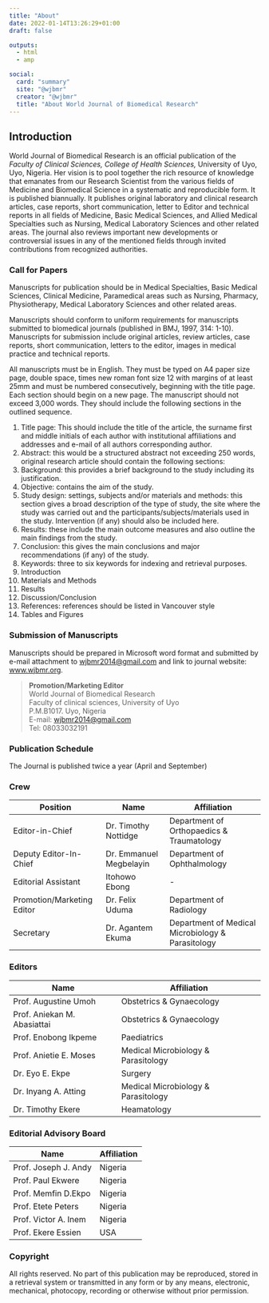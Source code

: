 ```yaml
---
title: "About"
date: 2022-01-14T13:26:29+01:00
draft: false

outputs:
  - html
  - amp

social:
  card: "summary"
  site: "@wjbmr"
  creator: "@wjbmr"
  title: "About World Journal of Biomedical Research"
---
```


## Introduction

World Journal of Biomedical Research is an official publication of the _Faculty of Clinical Sciences, College of Health Sciences,_ University of Uyo, Uyo, Nigeria. Her vision is to pool together the rich resource of knowledge that emanates from our Research Scientist from the various fields of Medicine and Biomedical Science in a systematic and reproducible form. It is published biannually. It publishes original laboratory and clinical research articles, case reports, short communication, letter to Editor and technical reports in all fields of Medicine, Basic Medical Sciences, and Allied Medical Specialties such as Nursing, Medical Laboratory Sciences and other related areas. The journal also reviews important new developments or controversial issues in any of the mentioned fields through invited contributions from recognized authorities.

### Call for Papers

Manuscripts for publication should be in Medical Specialties, Basic Medical Sciences, Clinical Medicine, Paramedical areas such as Nursing, Pharmacy, Physiotherapy, Medical Laboratory Sciences and other related areas. 

Manuscripts should conform to uniform requirements for manuscripts submitted to biomedical journals (published in BMJ, 1997, 314: 1-10). Manuscripts for submission include original articles, review articles, case reports, short communication, letters to the editor, images in medical practice and technical reports.

All manuscripts must be in English. They must be typed on A4 paper size page, double space, times new roman font size 12 with margins of at least 25mm and must be numbered consecutively, beginning with the title page. Each section should begin on a new page. The manuscript should not exceed 3,000 words. They should include the following sections in the outlined sequence.

1. Title page: This should include the title of the article, the surname first and middle initials of each author with institutional affiliations and addresses and e-mail of all authors corresponding author.
1. Abstract: this would be a structured abstract not exceeding 250 words, original research article should contain the following sections:
1. Background: this provides a brief background to the study including its justification.
1. Objective: contains the aim of the study.
1. Study design: settings, subjects and/or materials and methods: this section gives a broad description of the type of study, the site where the study was carried out and the participants/subjects/materials used in the study. Intervention (if any) should also be included here.
1. Results: these include the main outcome measures and also outline the main findings from the study.
1. Conclusion: this gives the main conclusions and major recommendations (if any) of the study.
1. Keywords: three to six keywords for indexing and retrieval purposes.
1. Introduction
1. Materials and Methods
1. Results
1. Discussion/Conclusion
1. References: references should be listed in Vancouver style
1. Tables and Figures

### Submission of Manuscripts

Manuscripts should be prepared in Microsoft word format and submitted by e-mail attachment to wjbmr2014@gmail.com and link to journal website: www.wjbmr.org.

>**Promotion/Marketing Editor**\
>World Journal of Biomedical Research\
>Faculty of clinical sciences, University of Uyo\
>P.M.B1017. Uyo, Nigeria\
>E-mail: wjbmr2014@gmail.com\
>Tel: 08033032191

### Publication Schedule

The Journal is published twice a year (April and September)

### Crew

| Position               | Name                            | Affiliation                               |
| ---------------------- | ------------------------------- | ----------------------------------------- |
| Editor-in-Chief        | Dr. Timothy Nottidge            | Department of Orthopaedics & Traumatology |
| Deputy Editor-In-Chief | Dr. Emmanuel Megbelayin         | Department of Ophthalmology               |
| Editorial Assistant    | Itohowo Ebong                   | -                                         |
| Promotion/Marketing Editor  | Dr. Felix Uduma            | Department of Radiology                   |
| Secretary              | Dr. Agantem Ekuma               | Department of Medical Microbiology & Parasitology  |

### Editors

| Name                          | Affiliation                                     |
| ----------------------------- | ----------------------------------------------- |
| Prof. Augustine Umoh          | Obstetrics & Gynaecology                        |
| Prof. Aniekan M. Abasiattai   | Obstetrics & Gynaecology                        |
| Prof. Enobong Ikpeme          | Paediatrics                                     |
| Prof. Anietie E. Moses        | Medical Microbiology & Parasitology             |
| Dr. Eyo E. Ekpe               | Surgery                                         |
| Dr. Inyang A. Atting          | Medical Microbiology & Parasitology             |
| Dr. Timothy Ekere             | Heamatology                                     |

### Editorial Advisory Board

| Name                          | Affiliation                                     |
| ----------------------------- | ----------------------------------------------- |
| Prof. Joseph J. Andy          | Nigeria                                         |
| Prof. Paul Ekwere             | Nigeria                                         |
| Prof. Memfin D.Ekpo           | Nigeria                                         |
| Prof. Etete Peters            | Nigeria                                         |
| Prof. Victor A. Inem          | Nigeria                                         |
| Prof. Ekere Essien            | USA                                             |

### Copyright

All rights reserved. No part of this publication may be reproduced, stored in a retrieval system or transmitted in any form or by any means, electronic, mechanical, photocopy, recording or otherwise without prior permission.
